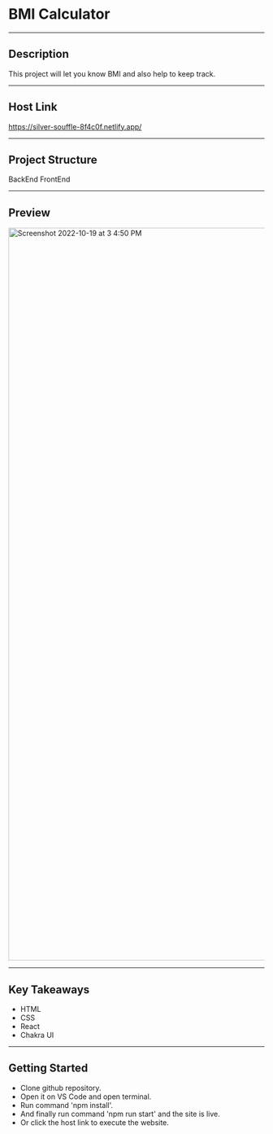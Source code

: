 # BMI Calculator

------------

## Description
This project will let you know BMI and also help to keep track.

------------



## Host Link
https://silver-souffle-8f4c0f.netlify.app/

------------

## Project Structure
BackEnd
FrontEnd



------------

## Preview
<img width="1440" alt="Screenshot 2022-10-19 at 3 4:50 PM" src="">


------------

## Key Takeaways
- HTML
- CSS
- React
- Chakra UI

------------

## Getting Started
- Clone github repository.
- Open it on VS Code and open terminal.
- Run command 'npm install'.
- And finally run command 'npm run start' and the site is live.
- Or click the host link to execute the website.
